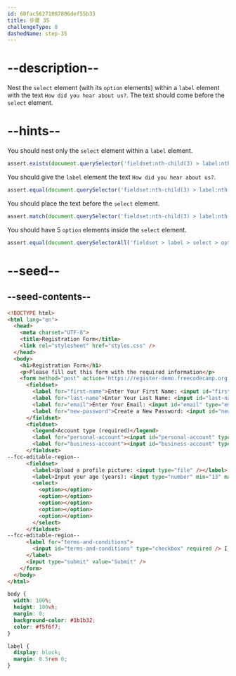 ```yaml
---
id: 60fac56271087806def55b33
title: 步骤 35
challengeType: 0
dashedName: step-35
---
```


# --description--

Nest the `select` element (with its `option` elements) within a `label` element with the text `How did you hear about us?`. The text should come before the `select` element.

# --hints--

You should nest only the `select` element within a `label` element.

```js
assert.exists(document.querySelector('fieldset:nth-child(3) > label:nth-child(3) > select'));
```

You should give the `label` element the text `How did you hear about us?`.

```js
assert.equal(document.querySelector('fieldset:nth-child(3) > label:nth-child(3)')?.innerText?.trim(), 'How did you hear about us?');
```

You should place the text before the `select` element.

```js
assert.match(document.querySelector('fieldset:nth-child(3) > label:nth-child(3)')?.innerHTML?.trim().replace(/[\t\n]+/g, ''), /^How did you hear about us\?/);
```

You should have 5 `option` elements inside the `select` element.

```js
assert.equal(document.querySelectorAll('fieldset > label > select > option')?.length, 5);
```

# --seed--

## --seed-contents--

```html
<!DOCTYPE html>
<html lang="en">
  <head>
    <meta charset="UTF-8">
    <title>Registration Form</title>
    <link rel="stylesheet" href="styles.css" />
  </head>
  <body>
    <h1>Registration Form</h1>
    <p>Please fill out this form with the required information</p>
    <form method="post" action='https://register-demo.freecodecamp.org'>
      <fieldset>
        <label for="first-name">Enter Your First Name: <input id="first-name" type="text" required /></label>
        <label for="last-name">Enter Your Last Name: <input id="last-name" type="text" required /></label>
        <label for="email">Enter Your Email: <input id="email" type="email" required /></label>
        <label for="new-password">Create a New Password: <input id="new-password" type="password" pattern="[a-z0-5]{8,}" required /></label>
      </fieldset>
      <fieldset>
        <legend>Account type (required)</legend>
        <label for="personal-account"><input id="personal-account" type="radio" name="account-type" checked /> Personal</label>
        <label for="business-account"><input id="business-account" type="radio" name="account-type" /> Business</label>
      </fieldset>
--fcc-editable-region--
      <fieldset>
        <label>Upload a profile picture: <input type="file" /></label>
        <label>Input your age (years): <input type="number" min="13" max="120" /></label>
        <select>
          <option></option>
          <option></option>
          <option></option>
          <option></option>
          <option></option>
        </select>
      </fieldset>
--fcc-editable-region--
      <label for="terms-and-conditions">
        <input id="terms-and-conditions" type="checkbox" required /> I accept the <a href="https://www.freecodecamp.org/news/terms-of-service/">terms and conditions</a>
      </label>
      <input type="submit" value="Submit" />
    </form>
  </body>
</html>
```

```css
body {
  width: 100%;
  height: 100vh;
  margin: 0;
  background-color: #1b1b32;
  color: #f5f6f7;
}

label {
  display: block;
  margin: 0.5rem 0;
}

```
